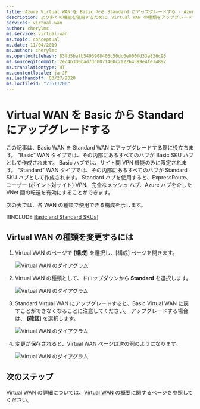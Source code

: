 ```yaml
---
title: Azure Virtual WAN を Basic から Standard にアップグレードする - Azure Portal | Microsoft Docs
description: より多くの機能を使用するために、Virtual WAN の種類をアップグレードできます。
services: virtual-wan
author: cherylmc
ms.service: virtual-wan
ms.topic: conceptual
ms.date: 11/04/2019
ms.author: cherylmc
ms.openlocfilehash: 83fd5bafb5496908403c50dc0e000fd33a836c95
ms.sourcegitcommit: 2ec4b3d0bad7dc0071400c2a2264399e4fe34897
ms.translationtype: HT
ms.contentlocale: ja-JP
ms.lasthandoff: 03/27/2020
ms.locfileid: "73511200"
---
```

# <a name="upgrade-a-virtual-wan-from-basic-to-standard"></a>Virtual WAN を Basic から Standard にアップグレードする

この記事は、Basic WAN を Standard WAN にアップグレードする際に役立ちます。 "Basic" WAN タイプでは、その内部にあるすべてのハブが Basic SKU ハブとして作成されます。 Basic ハブでは、サイト間 VPN 機能のみに限定されます。 "Standard" WAN タイプでは、その内部にあるすべてのハブが Standard SKU ハブとして作成されます。 Standard ハブを使用すると、ExpressRoute、ユーザー (ポイント対サイト) VPN、完全なメッシュ ハブ、Azure ハブを介した VNet 間の転送を有効にすることができます。

次の表では、各 WAN の種類で使用できる構成を示します。

[!INCLUDE [Basic and Standard SKUs](../../includes/virtual-wan-standard-basic-include.md)]

## <a name="to-change-the-virtual-wan-type"></a>Virtual WAN の種類を変更するには

1. Virtual WAN のページで **[構成]** を選択し、[構成] ページを開きます。

   ![Virtual WAN のダイアグラム](./media/upgrade-virtual-wan/1.png)
2. Virtual WAN の種類として、ドロップダウンから **Standard** を選択します。

   ![Virtual WAN のダイアグラム](./media/upgrade-virtual-wan/2.png)
3. Standard Virtual WAN にアップグレードすると、Basic Virtual WAN に戻すことができなくなることに注意してください。 アップグレードする場合は、 **[確認]** を選択します。

   ![Virtual WAN のダイアグラム](./media/upgrade-virtual-wan/4.png)
4. 変更が保存されると、Virtual WAN ページは次の例のようになります。

   ![Virtual WAN のダイアグラム](./media/upgrade-virtual-wan/5.png)

## <a name="next-steps"></a>次のステップ

Virtual WAN の詳細については、[Virtual WAN の概要](virtual-wan-about.md)に関するページを参照してください。